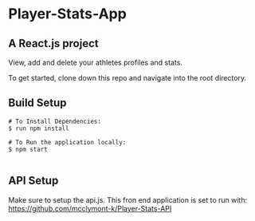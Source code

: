 # Player-Stats-App

## A React.js project
View, add and delete your athletes profiles and stats.

To get started, clone down this repo and  navigate into the root directory.

## Build Setup

```
# To Install Dependencies:
$ run npm install

# To Run the application locally:
$ npm start


```
## API Setup

Make sure to setup the api.js.
This fron end application is set to run with:
https://github.com/mcclymont-k/Player-Stats-API
